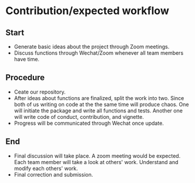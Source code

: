 # Contribution/expected workflow

## Start
- Generate basic ideas about the project through Zoom meetings.
- Discuss functions through Wechat/Zoom whenever all team members have time.

## Procedure
- Ceate our repository.
- After ideas about functions are finalized, split the work into two. Since both of us writing on code at the the same time will produce chaos. One will initiate the package and write all functions and tests. Another one will write code of conduct, contribution, and vignette. 
- Progress will be communicated through Wechat once update.

## End
- Final discussion will take place. A zoom meeting would be expected. Each team member will take a look at others' work. Understand and modify each others' work.
- Final correction and submission.